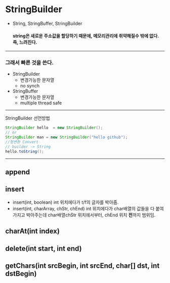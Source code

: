 # StringBuilder

- String, StringBuffer, StringBuilder

  #### string은 새로운 주소값을 할당하기 때문에, 메모리관리에 취약해질수 밖에 없다. 즉, 느려진다.

---

### 그래서 빠른 것을 쓴다.

- StringBuilder
  - 변경가능한 문자열
  - no synch
- StringBuffer
  - 변경가능한 문자열
  - multiple thread safe

---

StringBuilder 선언방법

```java
StringBuilder hello  = new StringBuilder();
// or
StringBuilder man = new StringBuilder("hello github");
//형변환 Convert
// builder -> String
hello.toString();

```

---

## append

## insert

- insert(int, boolean)
  int 위치에다가 t/f의 글자를 박아줌.
- insert(int, charArray, chStr, chEnd)
  int 위치에다가 char배열의 값들을 다 붙여가지고 박아주는데
  char배열chStr 위치에서부터, chEnd 위치 **전**까지 범위임.

## charAt(int index)

## delete(int start, int end)

## getChars(int srcBegin, int srcEnd, char[] dst, int dstBegin)
